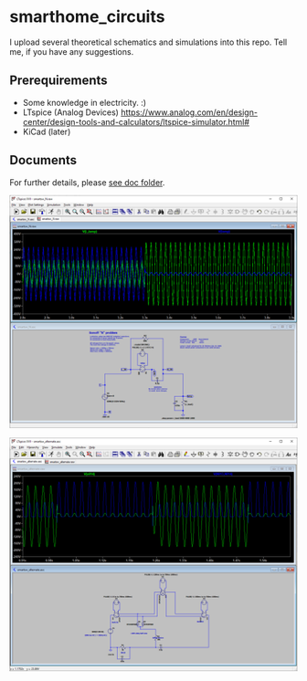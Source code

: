 # smarthome_circuits
I upload several theoretical schematics and simulations into this repo. Tell me, if you have any suggestions.

Prerequirements
---------------
- Some knowledge in electricity. :)
- LTspice (Analog Devices) https://www.analog.com/en/design-center/design-tools-and-calculators/ltspice-simulator.html#
- KiCad (later)

Documents
---------
For further details, please [see doc folder](doc/README.md).

![fig1](doc/img/smartsw_N_fig1.png?raw=true "fig1")

![fig2](doc/img/smartsw_alternate_fig2.png?raw=true "fig2")